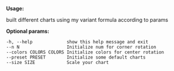 **Usage:**

built different charts using my variant formula according to params

**Optional params:**
```
-h, --help             show this help message and exit
--n N                  Initialize num for corner rotation
--colors COLORS COLORS Initialize colors for center rotation
--preset PRESET        Initialize some default charts
--size SIZE            Scale your chart
```
